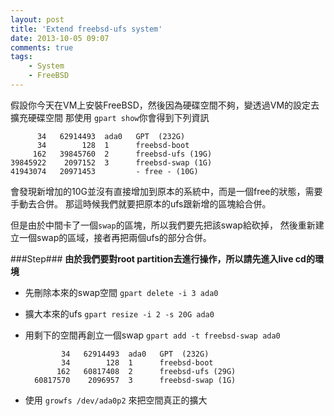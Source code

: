 ```yaml
---
layout: post
title: 'Extend freebsd-ufs system'
date: 2013-10-05 09:07
comments: true
tags:
	- System
	- FreeBSD
---
```

假設你今天在VM上安裝FreeBSD，然後因為硬碟空間不夠，變透過VM的設定去擴充硬碟空間
那使用 `gpart show`你會得到下列資訊 

          34   62914493  ada0   GPT  (232G)
          34        128  1      freebsd-boot
         162   39845760  2      freebsd-ufs (19G)
    39845922    2097152  3      freebsd-swap (1G)
    41943074   20971453         - free - (10G)
    
    
<!--more-->

會發現新增加的10G並沒有直接增加到原本的系統中，而是一個free的狀態，需要手動去合併。
那這時候我們就要把原本的ufs跟新增的區塊給合併。

但是由於中間卡了一個`swap`的區塊，所以我們要先把該swap給砍掉，
然後重新建立一個swap的區域，接者再把兩個ufs的部分合併。

###Step###
**由於我們要對root partition去進行操作，所以請先進入live cd的環境**

- 先刪除本來的swap空間 `gpart delete -i 3 ada0`
- 擴大本來的ufs `gpart resize -i 2 -s 20G ada0`
- 用剩下的空間再創立一個swap `gpart add -t freebsd-swap ada0`    

              34   62914493  ada0   GPT  (232G)
              34        128  1      freebsd-boot
             162   60817408  2      freebsd-ufs (29G)
        60817570    2096957  3      freebsd-swap (1G)
- 使用 `growfs /dev/ada0p2` 來把空間真正的擴大

